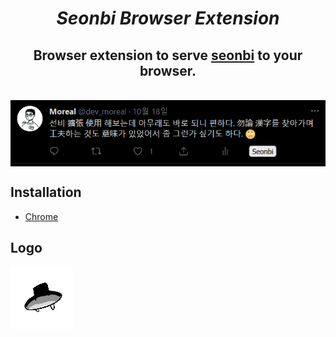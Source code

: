 <h1 align="center"><i><b>Seonbi Browser Extension</b></i></h1>
<h2 align="center">Browser extension to serve <a href="https://github.com/dahlia/seonbi">seonbi</a> to your browser.</h2>
<br>

<img src="./seonbi-record.gif" style="display: block; margin-left: auto; margin-right: auto;"/>

## Installation

- [Chrome](https://chrome.google.com/webstore/detail/seonbi/canmkokbcamaanpcbdcgclihlnbcfofc)

## Logo

![](./source/icon.png)
